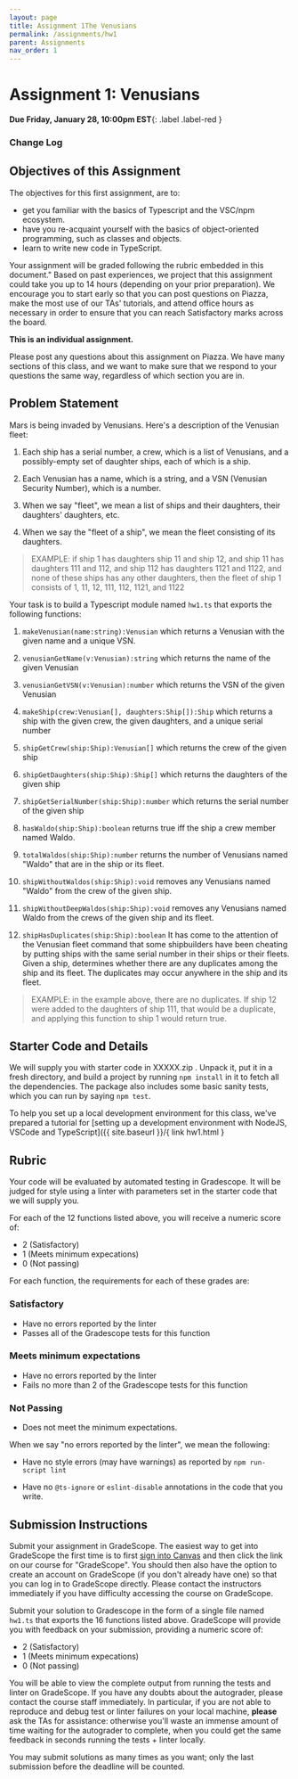 ```yaml
---
layout: page
title: Assignment 1The Venusians
permalink: /assignments/hw1
parent: Assignments
nav_order: 1
---
```


# Assignment 1: Venusians

**Due Friday, January 28, 10:00pm EST**{: .label .label-red }

### Change Log

## Objectives of this Assignment

The objectives for this first assignment, are to:
* get you familiar with the basics of Typescript and the VSC/npm
ecosystem.
* have you re-acquaint yourself with the basics of object-oriented
programming, such as classes and objects.
* learn to write new code in TypeScript.

Your assignment will be graded following the rubric embedded in this
document."  Based on past experiences, we project that this assignment
could take you up to 14 hours (depending on your prior preparation).
We encourage you to start early so that you can post questions on
Piazza, make the most use of our TAs' tutorials, and attend office
hours as necessary in order to ensure that you can reach Satisfactory
marks across the board.

**This is an individual assignment.** 

Please post any questions about this assignment on Piazza.  We have
many sections of this class, and we want to make sure that we respond
to your questions the same way, regardless of which section you are in.

## Problem Statement

Mars is being invaded by Venusians.  Here's a description of the
Venusian fleet:

1. Each ship has a serial number, a crew, which is a list of
   Venusians, and a possibly-empty set of daughter ships, each of
   which is a ship. 

1. Each Venusian has a name, which is a string, and a VSN (Venusian
   Security Number), which is a number.

1. When we say "fleet", we mean a list of ships and their daughters,
   their daughters' daughters, etc.

1. When we say the "fleet of a ship", we mean the fleet
   consisting of its daughters.

>   EXAMPLE: if ship 1 has daughters ship 11 and ship 12, and ship 11 has
   daughters 111 and 112, and ship 112 has daughters 1121 and 1122,
   and none of these ships has any other daughters, then the fleet of
   ship 1 consists of 1, 11, 12, 111, 112, 1121, and 1122

Your task is to build a Typescript module named `hw1.ts` that exports
the following functions:

1. `makeVenusian(name:string):Venusian` which returns a Venusian with
   the given name and a unique VSN.
1. `venusianGetName(v:Venusian):string` which returns the name of the given Venusian 
1. `venusianGetVSN(v:Venusian):number` which returns the VSN of the given Venusian

1. `makeShip(crew:Venusian[], daughters:Ship[]):Ship` which returns a
   ship with the given crew, the given daughters, and a unique serial
   number

1. `shipGetCrew(ship:Ship):Venusian[]` which returns the crew of the given ship
1. `shipGetDaughters(ship:Ship):Ship[]` which returns the daughters of
the given ship
1. `shipGetSerialNumber(ship:Ship):number` which returns the serial
number of the given ship

1. `hasWaldo(ship:Ship):boolean`  returns true iff the ship a crew
   member named Waldo.

1. `totalWaldos(ship:Ship):number`   returns the number of Venusians
   named "Waldo" that are in the ship or its fleet.

1. `shipWithoutWaldos(ship:Ship):void`  removes any Venusians named
"Waldo" from the crew of the given ship.

1. `shipWithoutDeepWaldos(ship:Ship):void`   removes any Venusians
named Waldo from the crews of the given ship and its fleet.

1. `shipHasDuplicates(ship:Ship):boolean` It has come to the attention
of the Venusian fleet command that some shipbuilders have been
cheating by putting ships with the same serial number in their ships
or their fleets.  Given a ship, determines whether there are any
duplicates among the ship and its fleet.  The duplicates may occur
anywhere in the ship and its fleet.  

> EXAMPLE: in the example above,
there are no duplicates.  If ship 12 were added to the daughters of
ship 111, that would be a duplicate, and applying this function to
ship 1 would return true.

## Starter Code and Details

We will supply you with starter code in XXXXX.zip .  Unpack it, put it
in a fresh directory, and build a project by running `npm install` in
it to fetch all the dependencies.
The package also includes some basic sanity tests, which you can run
by saying `npm test`.

To help you set up a local development environment for this class, we've prepared a tutorial for [setting up a development environment with NodeJS, VSCode and TypeScript]({{ site.baseurl }}/{ link hw1.html }


## Rubric

Your code will be evaluated by automated testing in Gradescope.  It
will be judged for style using a linter with parameters set in the
starter code that we will supply you.

For each of the 12 functions listed above, you will receive a numeric
score of: 
* 2 (Satisfactory)
* 1 (Meets minimum expecations)
* 0 (Not passing)

For each function, the requirements for each of these grades are:

### Satisfactory
* Have no errors reported by the linter
* Passes all of the Gradescope tests for this function 

### Meets minimum expectations
* Have no errors reported by the linter
* Fails no more than 2 of the Gradescope tests for this function

### Not Passing
* Does not meet the minimum expectations.

When we say "no errors reported by the linter", we mean the following:

* Have no style errors (may have warnings) as reported by `npm run-script lint`

* Have no `@ts-ignore` or `eslint-disable` annotations in the code
  that you write.


## Submission Instructions

Submit your assignment in GradeScope. The easiest way to get into
GradeScope the first time is to first [sign into
Canvas](https://northeastern.instructure.com/courses/NNNN) and then
click the link on our course for "GradeScope".  You should then also
have the option to create an account on GradeScope (if you don't
already have one) so that you can log in to GradeScope directly.
Please contact the instructors immediately if you have difficulty
accessing the course on GradeScope.

Submit your solution to Gradescope in the form of a single file named
`hw1.ts` that exports the 16 functions listed above. 
GradeScope will provide you with feedback on your submission, providing a numeric score of:
* 2 (Satisfactory)
* 1 (Meets minimum expecations)
* 0 (Not passing)

You will be able to  view the complete output from running the tests and
linter on GradeScope. If you have any doubts about the autograder,
please contact the course staff immediately. In particular, if you are
not able to reproduce and debug test or linter failures on your local
machine, **please** ask the TAs for assistance: otherwise you'll waste
an immense amount of time waiting for the autograder to complete, when
you could get the same feedback in seconds running the tests + linter
locally.

You may submit solutions as many times as you want; only the last
submission before the deadline will be counted.
